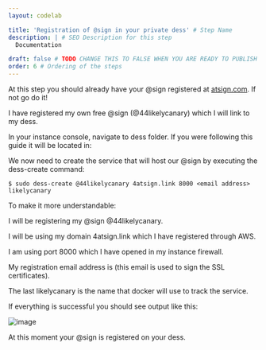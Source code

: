 ```yaml
---
layout: codelab

title: 'Registration of @sign in your private dess' # Step Name
description: | # SEO Description for this step
  Documentation

draft: false # TODO CHANGE THIS TO FALSE WHEN YOU ARE READY TO PUBLISH THE PAGE
order: 6 # Ordering of the steps
---
```


At this step you should already have your @sign registered at [atsign.com](http://atsign.com). If not go do it!

I have registered my own free @sign (@44likelycanary) which I will link to my dess.

In your instance console, navigate to dess folder. If you were following this guide it will be located in:

We now need to create the service that will host our @sign by executing the dess-create command:

``` $ sudo dess-create @44likelycanary 4atsign.link 8000 <email address> likelycanary ```

To make it more understandable:

I will be registering my @sign @44likelycanary.

I will be using my domain 4atsign.link which I have registered through AWS.

I am using port 8000 which I have opened in my instance firewall.

My registration email address is <email address> (this email is used to sign the SSL certificates).

The last likelycanary is the name that docker will use to track the service.

If everything is successful you should see output like this:

![image](https://github.com/atsign-foundation/atsign.dev/blob/trunk/content/en/docs/Archives/guides/dess-setup/dess-aws/images/clip_image004-162728549379914.jpg?raw=true)

At this moment your @sign is registered on your dess.